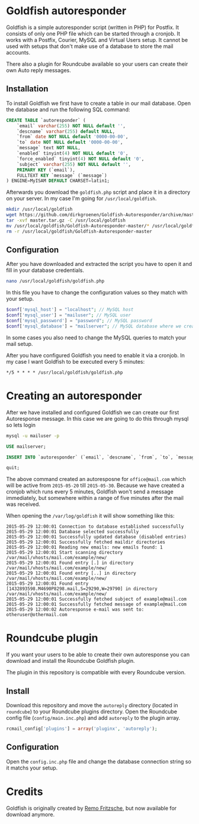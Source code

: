 # Goldfish autoresponder
Goldfish is a simple autoresponder script (written in PHP) for Postfix. It consists of only one PHP file which can be started through a cronjob. It works with a Postfix, Courier, MySQL and Virtual Users setup. It cannot be used with setups that don't make use of a database to store the mail accounts.

There also a plugin for Roundcube available so your users can create their own Auto reply messages.

## Installation
To install Goldfish we first have to create a table in our mail database. Open the database and run the following SQL command:

```sql
CREATE TABLE `autoresponder` (
    `email` varchar(255) NOT NULL default '',
    `descname` varchar(255) default NULL,
    `from` date NOT NULL default '0000-00-00',
    `to` date NOT NULL default '0000-00-00',
    `message` text NOT NULL,
    `enabled` tinyint(4) NOT NULL default '0',
    `force_enabled` tinyint(4) NOT NULL default '0',
    `subject` varchar(255) NOT NULL default '',
    PRIMARY KEY (`email`),
    FULLTEXT KEY `message` (`message`)
) ENGINE=MyISAM DEFAULT CHARSET=latin1;
```

Afterwards you download the ``goldfish.php`` script and place it in a directory on your server. In my case I'm going for ```/usr/local/goldfish```. 

```bash
mkdir /usr/local/goldfish
wget https://github.com/dirkgroenen/Goldfish-Autoresponder/archive/master.tar.gz
tar -xvf master.tar.gz -C /usr/local/goldfish
mv /usr/local/goldfish/Goldfish-Autoresponder-master/* /usr/local/goldfish
rm -r /usr/local/goldfish/Goldfish-Autoresponder-master
```

## Configuration

After you have downloaded and extracted the script you have to open it and fill in your database credentials.

```bash
nano /usr/local/goldfish/goldfish.php
```

In this file you have to change the configuration values so they match with your setup. 

```php
$conf['mysql_host'] = "localhost"; // MySQL host
$conf['mysql_user'] = "mailuser"; // MySQL user
$conf['mysql_password'] = "password"; // MySQL password
$conf['mysql_database'] = "mailserver"; // MySQL database where we created the autoresponder table
```

In some cases you also need to change the MySQL queries to match your mail setup. 

After you have configured Goldfish you need to enable it via a cronjob. In my case I want Goldfish to be executed every 5 minutes:

```
*/5 * * * * /usr/local/goldfish/goldfish.php
```

# Creating an autoresponder

After we have installed and configured Goldfish we can create our first Autoresponse message. In this case we are going to do this through mysql so lets login

```bash
mysql -u mailuser -p 
```

```sql
USE mailserver;
```

```sql
INSERT INTO `autoresponder` (`email`, `descname`, `from`, `to`, `message`, `enabled`, `force_enabled`, `subject`) VALUES ('office@mail.com', 'office@mail.com Autoresponse', '2015-05-20', '2015-05-30', 'Dear mailer\r\n, I will be out of office till 2015-05-30. Please contact one of my colleagues.\r\nThanks!\r\Henk', 1, 1, 'Out of Office');
```

```sql
quit;
```

The above command created an autoresposne for ``office@mail.com`` which will be active from ``2015-05-20`` till ``2015-05-30``. Because we have created a cronjob which runs every 5 minutes, Goldfish won't send a message immediately, but somewhere within a range of five minutes after the mail was received. 

When opening the ``/var/log/goldfish`` it will show something like this:

```
2015-05-29 12:00:01 Connection to database established successfully
2015-05-29 12:00:01 Database selected successfully
2015-05-29 12:00:01 Successfully updated database (disabled entries)
2015-05-29 12:00:01 Successfully fetched maildir directories
2015-05-29 12:00:01 Reading new emails: new emails found: 1
2015-05-29 12:00:01 Start scanning directory /var/mail/vhosts/mail.com/example/new/
2015-05-29 12:00:01 Found entry [.] in directory /var/mail/vhosts/mail.com/example/new/
2015-05-29 12:00:01 Found entry [..] in directory /var/mail/vhosts/mail.com/example/new/
2015-05-29 12:00:01 Found entry [1432893598.M4690P8298.mail,S=29290,W=29790] in directory /var/mail/vhosts/mail.com/example/new/
2015-05-29 12:00:01 Successfully fetched subject of example@mail.com
2015-05-29 12:00:01 Successfully fetched message of example@mail.com
2015-05-29 12:00:02 Autoresponse e-mail was sent to: otheruser@othermail.com
```

# Roundcube plugin

If you want your users to be able to create their own autoresponse you can download and install the Roundcube Goldfish plugin. 

The plugin in this repository is compatible with every Roundcube version. 

## Install
Download this repository and move the ``autoreply`` directory (located in ``roundcube``) to your Roundcube plugins directory. Open the Roundcube config file (``config/main.inc.php``) and add ``autoreply`` to the plugin array.

```php
rcmail_config['plugins'] = array('pluginx', 'autoreply');
```

## Configuration
Open the ``config.inc.php`` file and change the database connection string so it matchs your setup. 

# Credits
Goldfish is originally created by [Remo Fritzsche](http://remofritzsche.com/), but now available for download anymore.